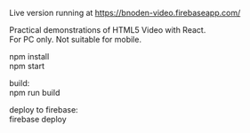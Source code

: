 Live version running at https://bnoden-video.firebaseapp.com/

Practical demonstrations of HTML5 Video with React.  
For PC only. Not suitable for mobile.  

npm install  
npm start  

build:  
npm run build  

deploy to firebase:  
firebase deploy  
